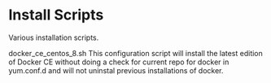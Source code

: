 # Install Scripts
 Various installation scripts.

 docker_ce_centos_8.sh
 This configuration script will install the latest edition of Docker CE without doing a check for current repo for docker in yum.conf.d and will not uninstal previous installations of docker.